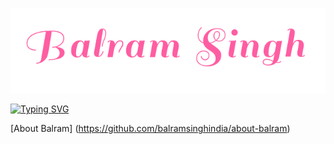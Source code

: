 
<p align="center">
      <img src="assets/balram.png" alt="Image" width="662" />
</p>


[![Typing SVG](http://readme-typing-svg.herokuapp.com?color=%23FF5DA2&size=30&center=true&width=980&height=70&lines=10+years+of+professional+experience;Teacher%2C+Speaker+and+Trainer;Full+stack+web+and+app+developer;Web+accessibility+Advocate;React%2C+Typescript+and+JavaScript+enthusiastic)](https://git.io/typing-svg)


[About Balram] (https://github.com/balramsinghindia/about-balram)




<!--
**balramsinghindia/balramsinghindia** is a ✨ _special_ ✨ repository because its `README.md` (this file) appears on your GitHub profile.

Here are some ideas to get you started:

- 🔭 I’m currently working on ...
- 🌱 I’m currently learning ...
- 👯 I’m looking to collaborate on ...
- 🤔 I’m looking for help with ...
- 💬 Ask me about ...
- 📫 How to reach me: ...
- 😄 Pronouns: ...
- ⚡ Fun fact: ...
-->
